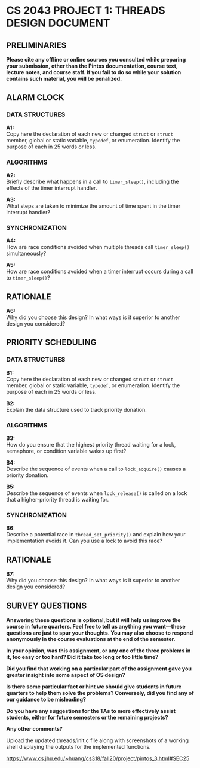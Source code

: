 # CS 2043 PROJECT 1: THREADS DESIGN DOCUMENT

## PRELIMINARIES

**Please cite any offline or online sources you consulted while preparing your submission, other than the Pintos documentation, course text, lecture notes, and course staff. If you fail to do so while your solution contains such material, you will be penalized.**

## ALARM CLOCK

### DATA STRUCTURES

**A1:**  
Copy here the declaration of each new or changed `struct` or `struct` member, global or static variable, `typedef`, or enumeration. Identify the purpose of each in 25 words or less.

### ALGORITHMS

**A2:**  
Briefly describe what happens in a call to `timer_sleep()`, including the effects of the timer interrupt handler.

**A3:**  
What steps are taken to minimize the amount of time spent in the timer interrupt handler?

### SYNCHRONIZATION

**A4:**  
How are race conditions avoided when multiple threads call `timer_sleep()` simultaneously?

**A5:**  
How are race conditions avoided when a timer interrupt occurs during a call to `timer_sleep()`?

## RATIONALE

**A6:**  
Why did you choose this design? In what ways is it superior to another design you considered?

## PRIORITY SCHEDULING

### DATA STRUCTURES

**B1:**  
Copy here the declaration of each new or changed `struct` or `struct` member, global or static variable, `typedef`, or enumeration. Identify the purpose of each in 25 words or less.

**B2:**  
Explain the data structure used to track priority donation.

### ALGORITHMS

**B3:**  
How do you ensure that the highest priority thread waiting for a lock, semaphore, or condition variable wakes up first?

**B4:**  
Describe the sequence of events when a call to `lock_acquire()` causes a priority donation.

**B5:**  
Describe the sequence of events when `lock_release()` is called on a lock that a higher-priority thread is waiting for.

### SYNCHRONIZATION

**B6:**  
Describe a potential race in `thread_set_priority()` and explain how your implementation avoids it. Can you use a lock to avoid this race?

## RATIONALE

**B7:**  
Why did you choose this design? In what ways is it superior to another design you considered?

## SURVEY QUESTIONS

**Answering these questions is optional, but it will help us improve the course in future quarters. Feel free to tell us anything you want—these questions are just to spur your thoughts. You may also choose to respond anonymously in the course evaluations at the end of the semester.**

**In your opinion, was this assignment, or any one of the three problems in it, too easy or too hard? Did it take too long or too little time?**

**Did you find that working on a particular part of the assignment gave you greater insight into some aspect of OS design?**

**Is there some particular fact or hint we should give students in future quarters to help them solve the problems? Conversely, did you find any of our guidance to be misleading?**

**Do you have any suggestions for the TAs to more effectively assist students, either for future semesters or the remaining projects?**

**Any other comments?**

Upload the updated threads/init.c file along with screenshots of a working shell displaying the outputs for the implemented functions.

https://www.cs.jhu.edu/~huang/cs318/fall20/project/pintos_3.html#SEC25
